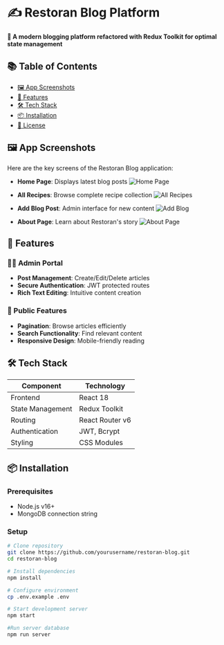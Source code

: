 # ✍️ Restoran Blog Platform

**🚀 A modern blogging platform refactored with Redux Toolkit for optimal state management**

## 📚 Table of Contents
- [🖼️ App Screenshots](#-app-screenshots)
- [🚀 Features](#-features)
- [🛠 Tech Stack](#-tech-stack)
- [📦 Installation](#-installation)
- [📝 License](#-license)

## 🖼️ App Screenshots

Here are the key screens of the Restoran Blog application:

- **Home Page**: Displays latest blog posts
    ![Home Page](/frontend/public/home-page.png)

- **All Recipes**: Browse complete recipe collection
    ![All Recipes](/frontend/public/all-recipes.png)

- **Add Blog Post**: Admin interface for new content
    ![Add Blog](/frontend/public/add-blog.png)

- **About Page**: Learn about Restoran's story
    ![About Page](/frontend/public/about-page.png)

## 🚀 Features

### 👨‍💼 Admin Portal
- **Post Management**: Create/Edit/Delete articles
- **Secure Authentication**: JWT protected routes
- **Rich Text Editing**: Intuitive content creation

### 👥 Public Features
- **Pagination**: Browse articles efficiently
- **Search Functionality**: Find relevant content
- **Responsive Design**: Mobile-friendly reading

## 🛠 Tech Stack

| Component       | Technology               |
|-----------------|--------------------------|
| Frontend        | React 18                 |
| State Management| Redux Toolkit            |
| Routing         | React Router v6          |
| Authentication  | JWT, Bcrypt             |
| Styling         | CSS Modules             |

## 📦 Installation

### Prerequisites
- Node.js v16+
- MongoDB connection string

### Setup
```bash
# Clone repository
git clone https://github.com/yourusername/restoran-blog.git
cd restoran-blog

# Install dependencies
npm install

# Configure environment
cp .env.example .env

# Start development server
npm start

#Run server database
npm run server
``` 